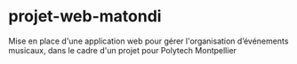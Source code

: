 # projet-web-matondi
Mise en place d'une application web pour gérer l'organisation d’événements musicaux, dans le cadre d'un projet pour Polytech Montpellier
